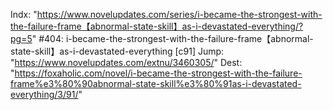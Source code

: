 Indx: "https://www.novelupdates.com/series/i-became-the-strongest-with-the-failure-frame【abnormal-state-skill】as-i-devastated-everything/?pg=5"
#404: i-became-the-strongest-with-the-failure-frame【abnormal-state-skill】as-i-devastated-everything [c91]
Jump: "https://www.novelupdates.com/extnu/3460305/"
Dest: "https://foxaholic.com/novel/i-became-the-strongest-with-the-failure-frame%e3%80%90abnormal-state-skill%e3%80%91as-i-devastated-everything/3/91/"